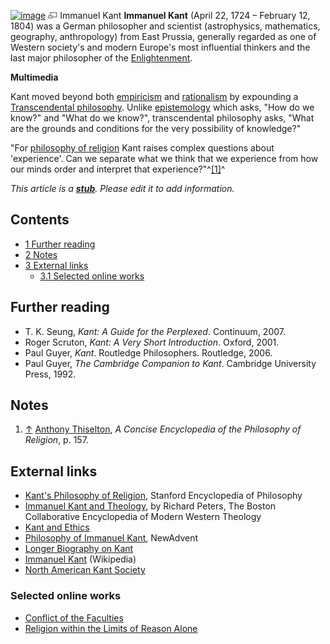 [![image](images/6/69/Kant.jpg)](http://www.theopedia.com/File:Kant.jpg)
[![image](data:image/png;base64,iVBORw0KGgoAAAANSUhEUgAAAA8AAAALCAAAAACFLIiAAAAAAnRSTlMA/1uRIrUAAABPSURBVAjXY/j///+5vXDwjAHIr26ZAgXZe8H8a/+hoIcw/9nevdVL9+79DuPvzQYZFPUezu8BMZLXgkExnD8HAu6hqv//n+HZVjD4DuUDAKlChD3fj6aPAAAAAElFTkSuQmCC)](http://www.theopedia.com/File:Kant.jpg "Enlarge")
Immanuel Kant
**Immanuel Kant** (April 22, 1724 – February 12, 1804) was a German
philosopher and scientist (astrophysics, mathematics, geography,
anthropology) from East Prussia, generally regarded as one of
Western society's and modern Europe's most influential thinkers and
the last major philosopher of the
[Enlightenment](Enlightenment "Enlightenment").

**Multimedia**

Kant moved beyond both
[empiricism](http://www.wikipedia.org/wiki/Empiricism "wikipedia:Empiricism")
and
[rationalism](http://www.wikipedia.org/wiki/Rationalism "wikipedia:Rationalism")
by expounding a
[Transcendental philosophy](http://www.wikipedia.org/wiki/transcendental_philosophy "wikipedia:transcendental philosophy").
Unlike [epistemology](Epistemology "Epistemology") which asks, "How
do we know?" and "What do we know?", transcendental philosophy
asks, "What are the grounds and conditions for the very possibility
of knowledge?"

"For
[philosophy of religion](Philosophy_of_religion "Philosophy of religion")
Kant raises complex questions about 'experience'. Can we separate
what we think that we experience from how our minds order and
interpret that experience?"^[[1]](#note-0)^

*This article is a **[stub](http://www.theopedia.com/Category:Theopedia_stubs "Category:Theopedia stubs")**. Please edit it to add information.*
## Contents

-   [1 Further reading](#Further_reading)
-   [2 Notes](#Notes)
-   [3 External links](#External_links)
    -   [3.1 Selected online works](#Selected_online_works)


## Further reading

-   T. K. Seung, *Kant: A Guide for the Perplexed*. Continuum,
    2007.
-   Roger Scruton, *Kant: A Very Short Introduction*. Oxford, 2001.
-   Paul Guyer, *Kant*. Routledge Philosophers. Routledge, 2006.
-   Paul Guyer, *The Cambridge Companion to Kant*. Cambridge
    University Press, 1992.

## Notes

1.  [↑](#ref-0)
    [Anthony Thiselton](Anthony_Thiselton "Anthony Thiselton"),
    *A Concise Encyclopedia of the Philosophy of Religion*, p. 157.

## External links

-   [Kant's Philosophy of Religion](http://plato.stanford.edu/entries/kant-religion/),
    Stanford Encyclopedia of Philosophy
-   [Immanuel Kant and Theology](http://people.bu.edu/wwildman/WeirdWildWeb/courses/mwt/dictionary/mwt_themes_450_kant.htm),
    by Richard Peters, The Boston Collaborative Encyclopedia of Modern
    Western Theology
-   [Kant and Ethics](http://ethics.acusd.edu/theories/kant/)
-   [Philosophy of Immanuel Kant](http://www.newadvent.org/cathen/08603a.htm),
    NewAdvent
-   [Longer Biography on Kant](http://www.friesian.com/kant.htm)
-   [Immanuel Kant](http://en.wikipedia.org/wiki/Immanuel_Kant)
    (Wikipedia)
-   [North American Kant Society](http://naks.ucsd.edu/)

### Selected online works

-   [Conflict of the Faculties](http://chnm.gmu.edu/revolution/d/564/)
-   [Religion within the Limits of Reason Alone](http://www.marxists.org/reference/subject/ethics/kant/religion/religion-within-reason.htm)



